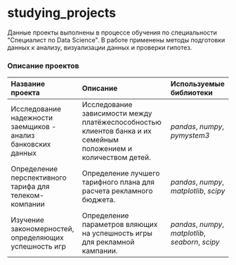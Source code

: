 # studying_projects

Данные проекты выполнены в процессе обучения по специальности "Специалист по Data Science".
В работе применены методы подготовки данных к анализу, визуализации данных и проверки гипотез.

### Описание проектов

| Название проекта | Описание | Используемые библиотеки | 
| :---------------------- | :---------------------- | :---------------------- |
| Исследование надежности заемщиков - анализ банковских данных| Исследование зависимости между платёжеспособностью клиентов банка и их семейным положением и количеством детей. | *pandas*, *numpy*, *pymystem3*|
| Определение перспективного тарифа для телеком-компании| Определение лучшего тарифного плана для расчета рекламного бюджета. | *pandas*, *numpy*, *matplotlib*, *scipy* |
| Изучение закономерностей, определяющих успешность игр| Определение параметров вляющих на успешность игры для рекламной кампании. | *pandas*, *numpy*, *matplotlib*, *seaborn*, *scipy* |
